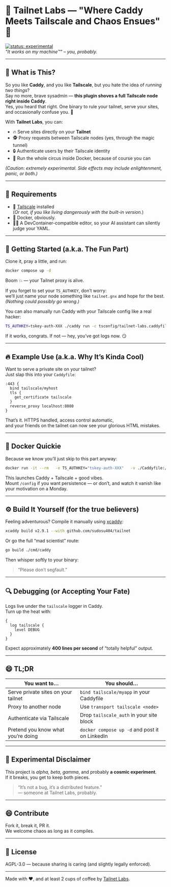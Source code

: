 # :brain: Tailnet Labs — "Where Caddy Meets Tailscale and Chaos Ensues" :unicorn:

[![status: experimental](https://img.shields.io/badge/status-chaotic-red)](https://tailscale.com/kb/1167/release-stages/#experimental)  
*"It works on my machine™" – you, probably.*

---

## :rocket: What is This?

So you like **Caddy**, and you like **Tailscale**, but you hate the idea of *running two things*?  
Say no more, brave sysadmin — **this plugin shoves a full Tailscale node right inside Caddy**.  
Yes, you heard that right. One binary to rule your tailnet, serve your sites, and occasionally confuse you. :mage:

With **Tailnet Labs**, you can:
- :fire: Serve sites directly on your **Tailnet**
- :detective: Proxy requests between Tailscale nodes (yes, through the magic tunnel)
- :lock: Authenticate users by their Tailscale identity
- :whale: Run the whole circus inside Docker, because of course you can

*(Caution: extremely experimental. Side effects may include enlightenment, panic, or both.)*

---

## :toolbox: Requirements

- :onion: [Tailscale](https://tailscale.com/download) installed  
  (*Or not, if you like living dangerously with the built-in version.*)
- :whale2: Docker, obviously.  
- :technologist: A DevContainer-compatible editor, so your AI assistant can silently judge your YAML.

---

## :checkered_flag: Getting Started (a.k.a. The Fun Part)

Clone it, pray a little, and run:

```bash
docker compose up -d
```

Boom :boom: — your Tailnet proxy is alive.

If you forget to set your `TS_AUTHKEY`, don’t worry:  
we’ll just name your node something like `tailnet.gnx` and hope for the best.  
*(Nothing could possibly go wrong.)*

You can also manually run Caddy with your Tailscale config like a real hacker:

```bash
TS_AUTHKEY=tskey-auth-XXX ./caddy run -c tsconfig/tailnet-labs.caddyfile
```

If it works, congrats. If not — hey, you’ve got logs now. :smirk:

---

## :fire: Example Use (a.k.a. Why It’s Kinda Cool)

Want to serve a private site on your tailnet?  
Just slap this into your `Caddyfile`:

```caddyfile
:443 {
  bind tailscale/myhost
  tls {
    get_certificate tailscale
  }
  reverse_proxy localhost:8080
}
```

That’s it. HTTPS handled, access control automatic,  
and your friends on the tailnet can now see your glorious HTML mistakes.

---

## :whale2: Docker Quickie

Because we know you’ll just skip to this part anyway:

```bash
docker run -it --rm   -e TS_AUTHKEY="tskey-auth-XXX"   -v ./Caddyfile:/etc/caddy/Caddyfile   -v ./config:/config   ghcr.io/sudosu404/tailnet-proxy
```

This launches Caddy + Tailscale + good vibes.  
Mount `/config` if you want persistence — or don’t, and watch it vanish like your motivation on a Monday.

---

## :gear: Build It Yourself (for the true believers)

Feeling adventurous? Compile it manually using [xcaddy](https://github.com/caddyserver/xcaddy):

```bash
xcaddy build v2.9.1 --with github.com/sudosu404/tailnet
```

Or go the full “mad scientist” route:

```bash
go build ./cmd/caddy
```

Then whisper softly to your binary:  
> “Please don’t segfault.”

---

## :mag: Debugging (or Accepting Your Fate)

Logs live under the `tailscale` logger in Caddy.  
Turn up the heat with:

```caddyfile
{
  log tailscale {
    level DEBUG
  }
}
```

Expect approximately **400 lines per second** of “totally helpful” output.

---

## :smile: TL;DR

| You want to…                        | You should…                                           |
|------------------------------------|-------------------------------------------------------|
| Serve private sites on your tailnet | `bind tailscale/myapp` in your Caddyfile              |
| Proxy to another node               | Use `transport tailscale <node>`                      |
| Authenticate via Tailscale          | Drop `tailscale_auth` in your site block              |
| Pretend you know what you’re doing  | `docker compose up -d` and post it on LinkedIn        |

---

## :test_tube: Experimental Disclaimer

This project is *alpha, beta, gamma*, and probably **a cosmic experiment**.  
If it breaks, you get to keep both pieces.

> “It’s not a bug, it’s a distributed feature.”  
> — someone at Tailnet Labs, probably.

---

## :smile: Contribute

Fork it, break it, PR it.  
We welcome chaos as long as it compiles.

---

## :parrot: License

AGPL-3.0 — because sharing is caring (and slightly legally enforced).  

---

Made with :heart:, and at least 2 cups of coffee by [Tailnet Labs](https://github.com/sudosu404/).